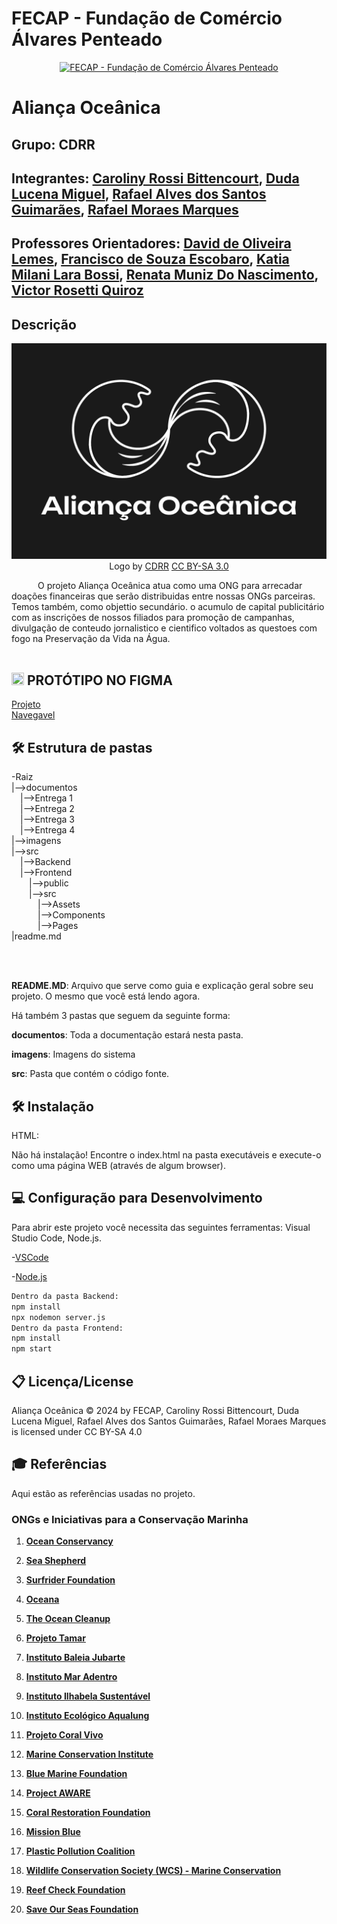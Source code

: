 # FECAP - Fundação de Comércio Álvares Penteado

<p align="center">
<a href= "https://www.fecap.br/"><img src="https://encrypted-tbn0.gstatic.com/images?q=tbn:ANd9GcRhZPrRa89Kma0ZZogxm0pi-tCn_TLKeHGVxywp-LXAFGR3B1DPouAJYHgKZGV0XTEf4AE&usqp=CAU" alt="FECAP - Fundação de Comércio Álvares Penteado" border="0"></a>
</p>

# Aliança Oceânica

## Grupo: CDRR

## Integrantes: <a href="">Caroliny Rossi Bittencourt</a>, <a href="">Duda Lucena Miguel</a>, <a href="">Rafael Alves dos Santos Guimarães</a>, <a href="">Rafael Moraes Marques</a>

## Professores Orientadores: <a href="">David de Oliveira Lemes</a>, <a href="">Francisco de Souza Escobaro</a>, <a href="">Katia Milani Lara Bossi</a>, <a href="">Renata Muniz Do Nascimento</a>, <a href="">Victor Rosetti Quiroz</a>



## Descrição

<p align="center">
<img src="https://github.com/2024-2-MCC2/Projeto1/blob/main/imagens/Banner.png?raw=true" border="0">
  Logo by <a href="">CDRR</a> <a rel="license" href="https://creativecommons.org/licenses/by-sa/3.0/">CC BY-SA 3.0</a> 

&emsp;&emsp;&emsp;O projeto Aliança Oceânica atua como uma ONG para arrecadar doações financeiras que serão distribuidas entre nossas ONGs parceiras. Temos também, como objettio secundário. o acumulo de capital publicitário com as inscrições de nossos filiados para promoção de campanhas, divulgação de conteudo jornalistico e cientifico voltados as questoes com fogo na Preservação da Vida na Água.
<br><br>

## <img src="https://img.icons8.com/?size=100&id=zfHRZ6i1Wg0U&format=png&color=000000" width="20" height="20"/> PROTÓTIPO NO FIGMA 


 <a href = "https://www.figma.com/design/IsuMlfoVd8VCWlWo8kVclq/Alian%C3%A7a-Oce%C3%A2nica---Prot%C3%B3tipo?node-id=52-917&t=jZHCTz42k0mQOkIo-1">Projeto</a>
 <br>
 <a href = "https://www.figma.com/proto/IsuMlfoVd8VCWlWo8kVclq/Alian%C3%A7a-Oce%C3%A2nica---Prot%C3%B3tipo?node-id=52-918&node-type=frame&t=HdW5qPesPOIsPtyW-1&scaling=min-zoom&content-scaling=fixed&page-id=52%3A917">Navegavel</a>
## 🛠 Estrutura de pastas

-Raiz<br>
|-->documentos<br>
&emsp;|-->Entrega 1<br>
&emsp;|-->Entrega 2<br>
&emsp;|-->Entrega 3<br>
&emsp;|-->Entrega 4<br>
|-->imagens<br>
|-->src<br>
&emsp;|-->Backend<br>
&emsp;|-->Frontend<br>
&emsp;&emsp;|-->public<br>
&emsp;&emsp;|-->src<br>
&emsp;&emsp;&emsp;|-->Assets<br>
&emsp;&emsp;&emsp;|-->Components<br>
&emsp;&emsp;&emsp;|-->Pages<br>
|readme.md<br>

<br><br>

<b>README.MD</b>: Arquivo que serve como guia e explicação geral sobre seu projeto. O mesmo que você está lendo agora.

Há também 3 pastas que seguem da seguinte forma:

<b>documentos</b>: Toda a documentação estará nesta pasta.

<b>imagens</b>: Imagens do sistema

<b>src</b>: Pasta que contém o código fonte.

## 🛠 Instalação
HTML:

Não há instalação! Encontre o index.html na pasta executáveis e execute-o como uma página WEB (através de algum browser).


## 💻 Configuração para Desenvolvimento

Para abrir este projeto você necessita das seguintes ferramentas: Visual Studio Code, Node.js.

-<a href="https://code.visualstudio.com">VSCode</a>

-<a href="https://nodejs.org/pt">Node.js</a>
```bash
Dentro da pasta Backend:
npm install
npx nodemon server.js
Dentro da pasta Frontend:
npm install
npm start
```

## 📋 Licença/License
Aliança Oceânica © 2024 by FECAP, Caroliny Rossi Bittencourt, Duda Lucena Miguel, Rafael Alves dos Santos Guimarães, Rafael Moraes Marques is licensed under CC BY-SA 4.0 

## 🎓 Referências

Aqui estão as referências usadas no projeto.

### ONGs e Iniciativas para a Conservação Marinha

1. **[Ocean Conservancy](https://oceanconservancy.org)** 

2. **[Sea Shepherd](https://seashepherd.org)** 

3. **[Surfrider Foundation](https://www.surfrider.org)** 

4. **[Oceana](https://oceana.org)** 

5. **[The Ocean Cleanup](https://theoceancleanup.com)** 

6. **[Projeto Tamar](https://www.tamar.org.br)** 

7. **[Instituto Baleia Jubarte](https://baleiajubarte.org.br)**

8. **[Instituto Mar Adentro](https://www.maradentro.org.br)** 

9. **[Instituto Ilhabela Sustentável](https://ilhabelasustentavel.org.br)** 

10. **[Instituto Ecológico Aqualung](https://institutoaqualung.com.br)** 

11. **[Projeto Coral Vivo](https://www.coralvivo.org.br)** 

12. **[Marine Conservation Institute](https://marine-conservation.org)** 

13. **[Blue Marine Foundation](https://www.bluemarinefoundation.com)** 

14. **[Project AWARE](https://www.projectaware.org)**

15. **[Coral Restoration Foundation](https://www.coralrestoration.org)** 

16. **[Mission Blue](https://mission-blue.org)** 

17. **[Plastic Pollution Coalition](https://www.plasticpollutioncoalition.org)**

18. **[Wildlife Conservation Society (WCS) - Marine Conservation](https://www.wcs.org/our-work/oceans)**

19. **[Reef Check Foundation](https://www.reefcheck.org)**

20. **[Save Our Seas Foundation](https://saveourseas.com)** 


